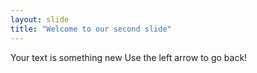 ```yaml
---
layout: slide
title: "Welcome to our second slide"
---
```

Your text is something new
Use the left arrow to go back!
